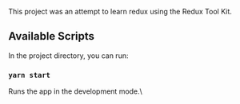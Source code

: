 This project was an attempt to learn redux using the Redux Tool Kit.

## Available Scripts

In the project directory, you can run:

### `yarn start`

Runs the app in the development mode.\
